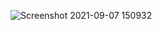 ![Screenshot 2021-09-07 150932](https://user-images.githubusercontent.com/49027903/132323035-6b784945-a4a7-498a-ae03-747be2a84d76.jpg)
